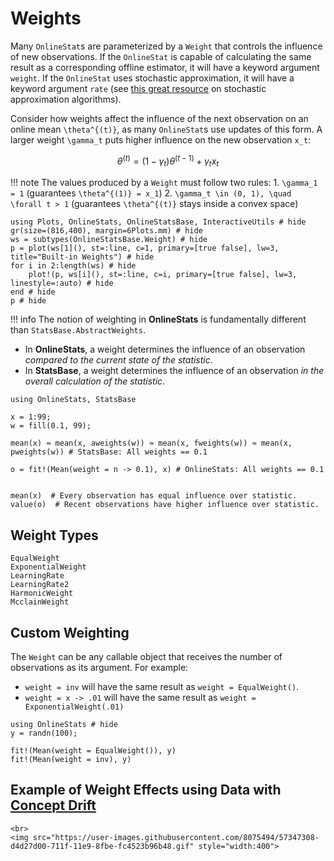 # Weights

Many `OnlineStat`s are parameterized by a `Weight` that controls the influence of new observations.  If the `OnlineStat` is capable of calculating the same result as a corresponding offline estimator, it will have a keyword argument `weight`.  If the `OnlineStat` uses stochastic approximation, it will have a keyword argument `rate` (see [this great resource](https://ruder.io/optimizing-gradient-descent/index.html) on stochastic approximation algorithms).

Consider how weights affect the influence of the next observation on an online mean ``\theta^{(t)}``, as many `OnlineStat`s use updates of this form.  A larger weight  ``\gamma_t`` puts higher influence on the new observation ``x_t``:

```math
\theta^{(t)} = (1-\gamma_t)\theta^{(t-1)} + \gamma_t x_t
```

!!! note
    The values produced by a `Weight` must follow two rules:
    1. ``\gamma_1 = 1`` (guarantees ``\theta^{(1)} = x_1``)
    2. ``\gamma_t \in (0, 1), \quad \forall t > 1`` (guarantees ``\theta^{(t)}`` stays inside a convex space)


```@example
using Plots, OnlineStats, OnlineStatsBase, InteractiveUtils # hide
gr(size=(816,400), margin=6Plots.mm) # hide
ws = subtypes(OnlineStatsBase.Weight) # hide
p = plot(ws[1](), st=:line, c=1, primary=[true false], lw=3, title="Built-in Weights") # hide
for i in 2:length(ws) # hide
    plot!(p, ws[i](), st=:line, c=i, primary=[true false], lw=3, linestyle=:auto) # hide
end # hide
p # hide
```

!!! info
    The notion of weighting in **OnlineStats** is fundamentally different than `StatsBase.AbstractWeights`.

- In **OnlineStats**, a weight determines the influence of an observation *compared to the current state of the statistic*.
- In **StatsBase**, a weight determines the influence of an observation *in the overall calculation of the statistic*.
```@repl
using OnlineStats, StatsBase

x = 1:99;
w = fill(0.1, 99);

mean(x) ≈ mean(x, aweights(w)) ≈ mean(x, fweights(w)) ≈ mean(x, pweights(w)) # StatsBase: All weights == 0.1

o = fit!(Mean(weight = n -> 0.1), x) # OnlineStats: All weights == 0.1


mean(x)  # Every observation has equal influence over statistic.
value(o)  # Recent observations have higher influence over statistic.
```


## Weight Types

```@docs
EqualWeight
ExponentialWeight
LearningRate
LearningRate2
HarmonicWeight
McclainWeight
```

## Custom Weighting

The `Weight` can be any callable object that receives the number of observations as its argument.  For example:

- `weight = inv` will have the same result as `weight = EqualWeight()`.
- `weight = x -> .01` will have the same result as `weight = ExponentialWeight(.01)`

```@repl
using OnlineStats # hide
y = randn(100);

fit!(Mean(weight = EqualWeight()), y)
fit!(Mean(weight = inv), y)
```

## Example of Weight Effects using Data with [Concept Drift](https://en.wikipedia.org/wiki/Concept_drift)

```@raw html
<br>
<img src="https://user-images.githubusercontent.com/8075494/57347308-d4d27d00-711f-11e9-8fbe-fc4523b96b48.gif" style="width:400">
```
